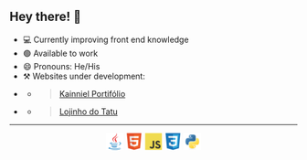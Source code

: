 ## Hey there! 👋

- 💻 Currently improving front end knowledge
- 🟢 Available to work
- 😄 Pronouns: He/His
- ⚒️ Websites under development:
- - >[Kainniel Portifólio](https://pwdbymoral.github.io/kainniel_portifolio/)
- - >[Lojinho do Tatu](https://pwdbymoral.github.io/lojinho-do-tatu/)

---
<div align=center>
  <img src="https://github.com/devicons/devicon/blob/master/icons/java/java-original.svg" width = 30px>
  <img src="https://github.com/devicons/devicon/blob/master/icons/html5/html5-original.svg" width = 30px>
  <img src="https://github.com/devicons/devicon/blob/master/icons/javascript/javascript-original.svg" width = 30px>
  <img src="https://github.com/devicons/devicon/blob/master/icons/css3/css3-original.svg" width = 30px>
  <img src="https://github.com/devicons/devicon/blob/master/icons/python/python-original.svg" width = 30px>
</div>

<!--
**pwdbymoral/pwdbymoral** is a ✨ _special_ ✨ repository because its `README.md` (this file) appears on your GitHub profile.

Here are some ideas to get you started:

- 🔭 I’m currently working on ...
- 🌱 I’m currently learning ...
- 👯 I’m looking to collaborate on ...
- 🤔 I’m looking for help with ...
- 💬 Ask me about ...
- 📫 How to reach me: ...
- 😄 Pronouns: ...
- ⚡ Fun fact: ...
-->

